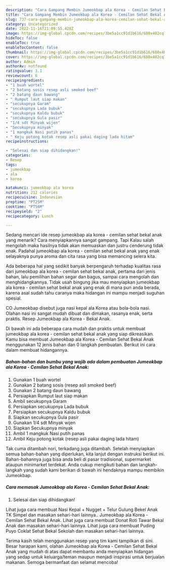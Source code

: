 ```yaml
---
description: "Cara Gampang Membin Jumeokbap ala Korea - Cemilan Sehat Bekal Anak yang Enak"
title: "Cara Gampang Membin Jumeokbap ala Korea - Cemilan Sehat Bekal Anak yang Enak"
slug: 737-cara-gampang-membin-jumeokbap-ala-korea-cemilan-sehat-bekal-anak-yang-enak
category: Uncategorized
date: 2022-11-16T21:09:55.428Z
image: https://img-global.cpcdn.com/recipes/3be5a1cc91d1b616/680x482cq70/jumeokbap-ala-korea-cemilan-sehat-bekal-anak-foto-resep-utama.jpg
hideToc: false
enableToc: true
enableTocContent: false
thumbnail: https://img-global.cpcdn.com/recipes/3be5a1cc91d1b616/680x482cq70/jumeokbap-ala-korea-cemilan-sehat-bekal-anak-foto-resep-utama.jpg
cover: https://img-global.cpcdn.com/recipes/3be5a1cc91d1b616/680x482cq70/jumeokbap-ala-korea-cemilan-sehat-bekal-anak-foto-resep-utama.jpg
author: Admin
authorAv: notfound
ratingvalue: 3.1
reviewcount: 6
recipeingredient:
- "1 buah wortel"
- "2 batang sosis resep asli smoked beef"
- "2 batang daun bawang"
- " Rumput laut siap makan"
- "secukupnya Garam"
- "secukupnya Lada bubuk"
- "secukupnya Kaldu bubuk"
- "secukupnya Gula pasir"
- "1/4 sdt Minyak wijen"
- "Secukupnya minyak"
- "1 mangkuk Nasi putih panas"
- " Keju potong kotak resep asli pakai daging lada hitam"
recipeinstructions:

- "Selesai dan siap dihidangkan!"
categories:
- Resep
tags:
- jumeokbap
- ala
- korea

katakunci: jumeokbap ala korea 
nutrition: 212 calories
recipecuisine: Indonesian
preptime: "PT25M"
cooktime: "PT56M"
recipeyield: "2"
recipecategory: Lunch

---
```



Sedang mencari ide resep jumeokbap ala korea - cemilan sehat bekal anak yang menarik? Cara menyiapkannya sangat gampang. Tapi Kalau salah mengolah maka hasilnya tidak akan memuaskan dan justru cenderung tidak enak. Padahal jumeokbap ala korea - cemilan sehat bekal anak yang enak selayaknya punya aroma dan cita rasa yang bisa memancing selera kita.


Ada beberapa hal yang sedikit banyak berpengaruh terhadap kualitas rasa dari jumeokbap ala korea - cemilan sehat bekal anak, pertama dari jenis bahan, lalu pemilihan bahan segar dan bagus, sampai cara mengolah dan menghidangkannya. Tidak usah bingung jika mau menyiapkan jumeokbap ala korea - cemilan sehat bekal anak yang enak di mana pun anda berada, karena asal sudah tahu caranya maka hidangan ini mampu menjadi suguhan spesial.

CO Jumeokbap disebut juga nasi kepal ala Korea atau bola-bola nasi. Olahan nasi ini sangat mudah dibuat dan dimakan, rasanya enak, serta praktis. Resep Jumeokbap ala Korea - Bekal Anak.


Di bawah ini ada beberapa cara mudah dan praktis untuk membuat jumeokbap ala korea - cemilan sehat bekal anak yang siap dikreasikan. Kamu bisa membuat Jumeokbap ala Korea - Cemilan Sehat Bekal Anak menggunakan 12 jenis bahan dan 0 langkah pembuatan. Berikut ini cara dalam membuat hidangannya.

<!--inarticleads1-->

##### Bahan-bahan dan bumbu yang wajib ada dalam pembuatan Jumeokbap ala Korea - Cemilan Sehat Bekal Anak:

1. Gunakan 1 buah wortel
1. Gunakan 2 batang sosis (resep asli smoked beef)
1. Gunakan 2 batang daun bawang
1. Persiapkan  Rumput laut siap makan
1. Ambil secukupnya Garam
1. Persiapkan secukupnya Lada bubuk
1. Persiapkan secukupnya Kaldu bubuk
1. Siapkan secukupnya Gula pasir
1. Gunakan 1/4 sdt Minyak wijen
1. Siapkan Secukupnya minyak
1. Ambil 1 mangkuk Nasi putih panas
1. Ambil  Keju potong kotak (resep asli pakai daging lada hitam)


Tak cuma ditambah nori, terkadang juga ditambah. Setelah menyiapkan semua bahan-bahan yang diperlukan, kita lanjut dengan instruksi berikut ini. Bahan-bahannya juga bisa anda beli di pasar tradisional, supermarket ataupun minimarket terdekat. Anda cukup mengikuti bahan dan langkah-langkah yang sudah kami berikan di bawah ini hendaknya mampu membikin Jumeokbap. 

<!--inarticleads2-->

##### Cara memasak Jumeokbap ala Korea - Cemilan Sehat Bekal Anak:


1. Selesai dan siap dihidangkan!

Lihat juga cara membuat Nasi Kepal + Nugget + Telur Gulung Bekel Anak TK Simpel dan masakan sehari-hari lainnya.. Jumeokbap ala Korea - Cemilan Sehat Bekal Anak. Lihat juga cara membuat Donat Roti Tawar Bekal Anak dan masakan sehari-hari lainnya. Lihat juga cara membuat Puding Puyo Coklat Sehat Bekal Sekolah dan masakan sehari-hari lainnya. 

Terima kasih telah menggunakan resep yang tim kami tampilkan di sini. Besar harapan kami, olahan Jumeokbap ala Korea - Cemilan Sehat Bekal Anak yang mudah di atas dapat membantu anda menyiapkan hidangan yang sedap untuk keluarga/teman maupun menjadi inspirasi untuk berjualan makanan. Semoga bermanfaat dan selamat mencoba!
